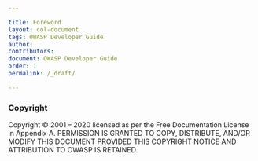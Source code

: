 ```yaml
---

title: Foreword
layout: col-document
tags: OWASP Developer Guide
author:
contributors:
document: OWASP Developer Guide
order: 1
permalink: /_draft/

---
```


<From the OWASP board>

### Copyright

Copyright © 2001 – 2020 licensed as per the Free Documentation License in Appendix A.
PERMISSION IS GRANTED TO COPY, DISTRIBUTE, AND/OR MODIFY THIS DOCUMENT PROVIDED THIS COPYRIGHT NOTICE AND ATTRIBUTION TO OWASP IS RETAINED.
